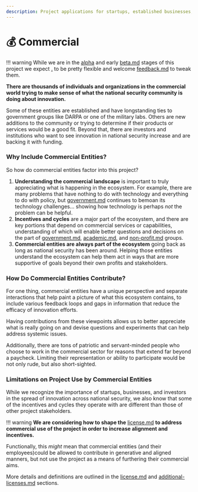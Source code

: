 ```yaml
---
description: Project applications for startups, established businesses, and investors.
---
```


# 💰 Commercial

!!! warning
	While we are in the [alpha](../../release-notes/alpha/ "mention") and early [beta.md](../../release-notes/beta.md "mention") stages of this project we expect [.](./ "mention") to be pretty flexible and welcome [feedback.md](../feedback.md "mention") to tweak them.


**There are thousands of individuals and organizations in the commercial world trying to make sense of what the national security community is doing about innovation.**

Some of these entities are established and have longstanding ties to government groups like DARPA or one of the military labs. Others are new additions to the community or trying to determine if their products or services would be a good fit. Beyond that, there are investors and institutions who want to see innovation in national security increase and are backing it with funding.

### Why Include Commercial Entities?

So how do commercial entities factor into this project?

1. **Understanding the commercial landscape** is important to truly appreciating what is happening in the ecosystem. For example, there are many problems that have nothing to do with technology and everything to do with policy, but [government.md](government.md "mention") continues to bemoan its technology challenges... showing how technology is perhaps _not_ the problem can be helpful.
2. **Incentives and cycles** are a major part of the ecosystem, and there are key portions that depend on commercial services or capabilities, understanding of which will enable better questions and decisions on the part of [government.md](government.md "mention"), [academic.md](academic.md "mention"), and [non-profit.md](non-profit.md "mention") groups.
3. **Commercial entities are always part of the ecosystem** going back as long as national security has been around. Helping those entities understand the ecosystem can help them act in ways that are more supportive of goals beyond their own profits and stakeholders.

### How Do Commercial Entities Contribute?

For one thing, commercial entities have a unique perspective and separate interactions that help paint a picture of what this ecosystem contains, to include various feedback loops and gaps in information that reduce the efficacy of innovation efforts.

Having contributions from these viewpoints allows us to better appreciate what is really going on and devise questions and experiments that can help address systemic issues.

Additionally, there are tons of patriotic and servant-minded people who choose to work in the commercial sector for reasons that extend far beyond a paycheck. Limiting their representation or ability to participate would be not only rude, but also short-sighted.

### Limitations on Project Use by Commercial Entities

While we recognize the importance of startups, businesses, and investors in the spread of innovation across national security, we also know that some of the incentives and cycles they operate with are different than those of other project stakeholders.

!!! warning
	**We are considering how to shape the** [license.md](../support/license.md "mention") **to address commercial use of the project in order to increase alignment and incentives.**


Functionally, this _might_ mean that commercial entities (and their employees)could be allowed to contribute in generative and aligned manners, but not use the project as a means of furthering their commercial aims.&#x20;

More details and definitions are outlined in the [license.md](../support/license.md "mention") and [additional-licenses.md](../support/additional-licenses.md "mention") sections.
